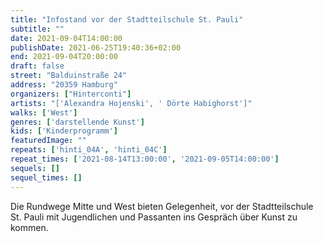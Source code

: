 ```yaml
---
title: "Infostand vor der Stadtteilschule St. Pauli"
subtitle: ""
date: 2021-09-04T14:00:00
publishDate: 2021-06-25T19:40:36+02:00
end: 2021-09-04T20:00:00
draft: false
street: "Balduinstraße 24"
address: "20359 Hamburg"
organizers: ["Hinterconti"]
artists: "['Alexandra Hojenski', ' Dörte Habighorst']"
walks: ['West']
genres: ['darstellende Kunst']
kids: ['Kinderprogramm']
featuredImage: ""
repeats: ['hinti_04A', 'hinti_04C']
repeat_times: ['2021-08-14T13:00:00', '2021-09-05T14:00:00']
sequels: []
sequel_times: []
---
```


Die Rundwege Mitte und West bieten Gelegenheit, vor der Stadtteilschule St. Pauli mit Jugendlichen und Passanten ins Gespräch über Kunst zu kommen.  